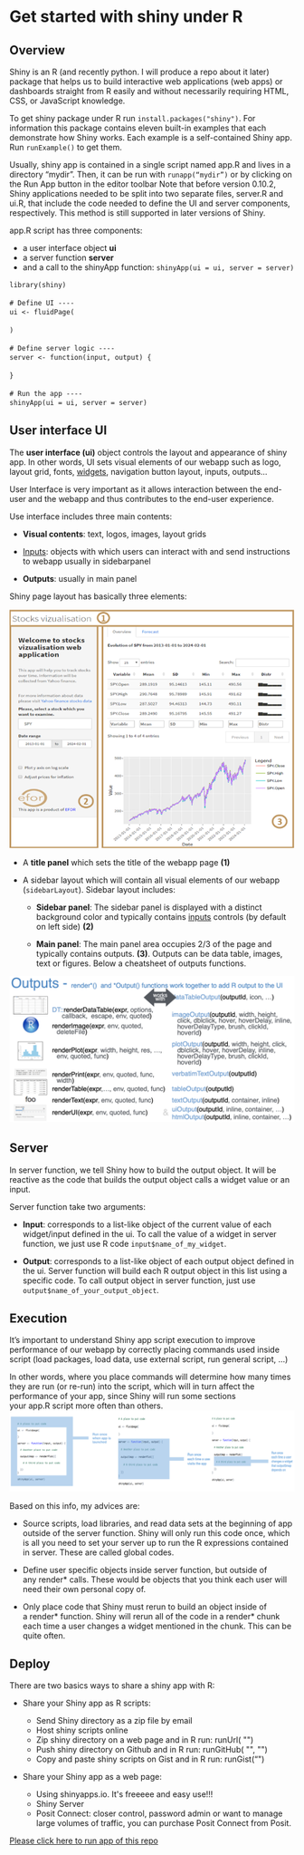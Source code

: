 # Get started with shiny under R

## Overview
Shiny is an R (and recently python. I will produce a repo about it later) package that helps us to build interactive web applications (web apps) or dashboards straight from R easily and without necessarily requiring HTML, CSS, or JavaScript knowledge.

To get shiny package under R run $\texttt{install.packages("shiny")}$. For information this package contains eleven built-in examples that each demonstrate how Shiny works. Each example is a self-contained Shiny app. Run $\texttt{runExample()}$ to get them.

Usually, shiny app is contained in a single script named app.R and lives in a directory “mydir”. Then, it can be run with $\texttt{runapp(“mydir”)}$ or by clicking on the Run App button in the editor toolbar 
Note that before version 0.10.2, Shiny applications needed to be split into two separate files, server.R and ui.R, that include the code needed to define the UI and server components, respectively. This method is still supported in later versions of Shiny.

app.R script has three components:
- a user interface object $\textbf{ui}$
- a server function $\textbf{server}$
- and a call to the shinyApp function: $\texttt{shinyApp(ui = ui, server = server)}$

```{r}
library(shiny)

# Define UI ----
ui <- fluidPage(
  
)

# Define server logic ----
server <- function(input, output) {
  
}

# Run the app ----
shinyApp(ui = ui, server = server)

```

## User interface UI

The $\textbf{user interface (ui)}$ object controls the layout and appearance of shiny app. In other words, UI sets visual elements of our webapp such as logo, layout grid, fonts, [widgets](https://shiny.posit.co/r/gallery/widgets/widget-gallery/), navigation button layout, inputs, outputs… 

User Interface is very important as it allows interaction between the end-user and the webapp and thus contributes to the end-user experience. 

Use interface includes three main contents:
- $\textbf{Visual contents}$: text, logos, images, layout grids

- [Inputs](https://shiny.posit.co/r/gallery/widgets/widget-gallery/): objects with which users can interact with and send instructions to webapp usually in sidebarpanel

- $\textbf{Outputs}$: usually in main panel

Shiny page layout has basically three elements:

![alt text](shot_stockapp.png)

- A $\textbf{title panel}$  which sets the title of the webapp page $\textbf{(1)}$

-  A sidebar layout which will contain all visual elements of our webapp ($\texttt{sidebarLayout}$). Sidebar layout includes:

    - $\textbf{Sidebar panel}$: The sidebar panel is displayed with a distinct background color and typically contains [inputs](https://shiny.posit.co/r/gallery/widgets/widget-gallery/) controls (by default on left side) $\textbf{(2)}$

    - $\textbf{Main panel}$: The main panel area occupies 2/3 of the page and typically contains outputs. $\textbf{(3)}$. Outputs can be data table, images, text or figures. Below a cheatsheet of outputs functions.

![alt text](cheatsheet-outputs.png)

## Server

In server function, we tell Shiny how to build the output object. It will be reactive as the code that builds the output object calls a widget value or an input.

Server function take two arguments:

- $\textbf{Input}$: corresponds to a list-like object of the current value of each widget/input defined in the ui. To call the value of a widget in server function, we just use R code $\texttt{input\$name\_of\_my\_widget}$. 

- $\textbf{Output}$: corresponds to a list-like object of each output object defined in the ui. Server function will build each R output object in this list using a specific code. To call output object in server function, just use $\texttt{output\$name\_of\_your\_output\_object}$.

## Execution

It’s important to understand Shiny app script execution to improve performance of our webapp by correctly placing commands used inside script  (load packages, load data, use external script, run general script, …)

In other words, where you place commands will determine how many times they are run (or re-run) into the script, which will in turn affect the performance of your app, since Shiny will run some sections your app.R script more often than others.
![alt text](execution_schem.png)

Based on this info, my advices are:
- Source scripts, load libraries, and read data sets at the beginning of app outside of the server function. Shiny will only run this code once, which is all you need to set your server up to run the R expressions contained in server. These are called global codes.

- Define user specific objects inside server function, but outside of any render* calls. These would be objects that you think each user will need their own personal copy of.

- Only place code that Shiny must rerun to build an object inside of a render* function. Shiny will rerun all of the code in a render* chunk each time a user changes a widget mentioned in the chunk. This can be quite often.

## Deploy

There are two basics ways to share a shiny app with R:

- Share your Shiny app as R scripts:
    - Send Shiny directory as a zip file by email
    - Host shiny scripts online
    - Zip shiny directory on a web page and in R run: runUrl( "<the weblink>")
    - Push shiny directory on Github and in R run: runGitHub( "<your repository name>", "<your user name>")
    - Copy and paste shiny scripts on Gist and in R run: runGist(“<your gist hash>")

- Share your Shiny app as a web page:
    - Using shinyapps.io. It's freeeee and easy use!!!
    - Shiny Server
    - Posit Connect: closer control, password admin or want to manage large volumes of traffic, you can purchase Posit Connect from Posit.



[Please click here to run app of this repo](https://oagbohouto.shinyapps.io/APP-4/?_ga=2.60336173.1667294675.1682961383-489944053.1682961383)
